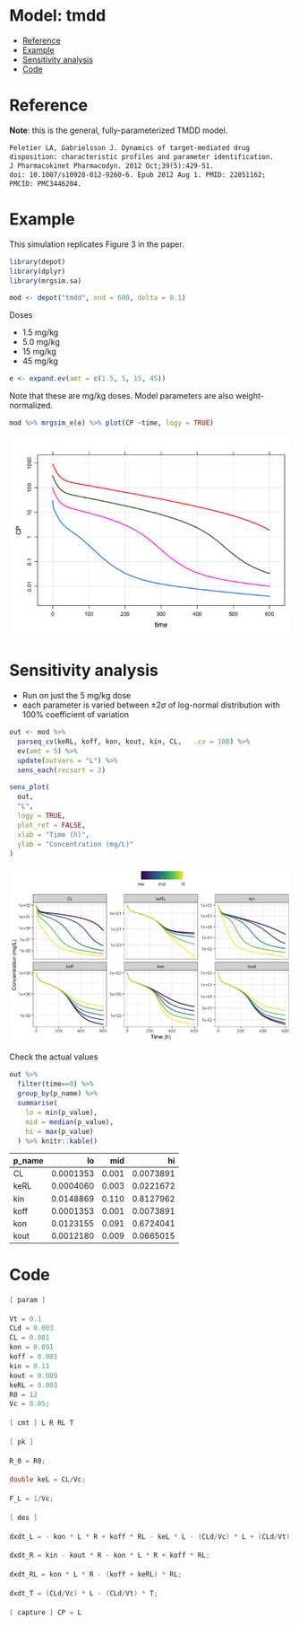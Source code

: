 Model: tmdd
================

- [Reference](#reference)
- [Example](#example)
- [Sensitivity analysis](#sensitivity-analysis)
- [Code](#code)

# Reference

**Note**: this is the general, fully-parameterized TMDD model.

    Peletier LA, Gabrielsson J. Dynamics of target-mediated drug
    disposition: characteristic profiles and parameter identification. 
    J Pharmacokinet Pharmacodyn. 2012 Oct;39(5):429-51. 
    doi: 10.1007/s10928-012-9260-6. Epub 2012 Aug 1. PMID: 22851162; 
    PMCID: PMC3446204.

# Example

This simulation replicates Figure 3 in the paper.

``` r
library(depot)
library(dplyr)
library(mrgsim.sa)
```

``` r
mod <- depot("tmdd", end = 600, delta = 0.1) 
```

Doses

- 1.5 mg/kg
- 5.0 mg/kg
- 15 mg/kg
- 45 mg/kg

``` r
e <- expand.ev(amt = c(1.5, 5, 15, 45))
```

Note that these are mg/kg doses. Model parameters are also
weight-normalized.

``` r
mod %>% mrgsim_e(e) %>% plot(CP ~time, logy = TRUE)
```

![](tmdd_files/figure-gfm/unnamed-chunk-4-1.png)<!-- -->

# Sensitivity analysis

- Run on just the 5 mg/kg dose
- each parameter is varied between $\pm 2\sigma$ of log-normal
  distribution with 100% coefficient of variation

``` r
out <- mod %>%  
  parseq_cv(keRL, koff, kon, kout, kin, CL,   .cv = 100) %>%
  ev(amt = 5) %>% 
  update(outvars = "L") %>%
  sens_each(recsort = 3) 
```

``` r
sens_plot(
  out, 
  "L", 
  logy = TRUE, 
  plot_ref = FALSE,
  xlab = "Time (h)", 
  ylab = "Concentration (mg/L)"
) 
```

![](tmdd_files/figure-gfm/unnamed-chunk-6-1.png)<!-- -->

Check the actual values

``` r
out %>% 
  filter(time==0) %>% 
  group_by(p_name) %>% 
  summarise(
    lo = min(p_value), 
    mid = median(p_value), 
    hi = max(p_value)
  ) %>% knitr::kable()
```

| p_name |        lo |   mid |        hi |
|:-------|----------:|------:|----------:|
| CL     | 0.0001353 | 0.001 | 0.0073891 |
| keRL   | 0.0004060 | 0.003 | 0.0221672 |
| kin    | 0.0148869 | 0.110 | 0.8127962 |
| koff   | 0.0001353 | 0.001 | 0.0073891 |
| kon    | 0.0123155 | 0.091 | 0.6724041 |
| kout   | 0.0012180 | 0.009 | 0.0665015 |

# Code

``` c
[ param ]

Vt = 0.1
CLd = 0.003
CL = 0.001
kon = 0.091
koff = 0.001
kin = 0.11
kout = 0.009
keRL = 0.003
R0 = 12
Vc = 0.05;

[ cmt ] L R RL T

[ pk ]

R_0 = R0;

double keL = CL/Vc;

F_L = 1/Vc;

[ des ]

dxdt_L = - kon * L * R + koff * RL - keL * L - (CLd/Vc) * L + (CLd/Vt) * T;

dxdt_R = kin - kout * R - kon * L * R + koff * RL;

dxdt_RL = kon * L * R - (koff + keRL) * RL;

dxdt_T = (CLd/Vc) * L - (CLd/Vt) * T;

[ capture ] CP = L
```
